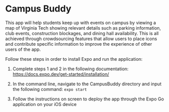 # Campus Buddy

This app will help students keep up with events on campus by viewing a map of Virginia Tech showing relevant details such as parking information, club events, construction blockages, and dining hall availability. This is all achieved through crowdsourcing features that allow users to place icons and contribute specific information to improve the experience of other users of the app.

Follow these steps in order to install Expo and run the application:


1. Complete steps 1 and 2 in the following documentation: https://docs.expo.dev/get-started/installation/

2. In the command line, navigate to the CampusBuddy directory and input the following command: `expo start`

3. Follow the instructions on screen to deploy the app through the Expo Go application on your iOS device

